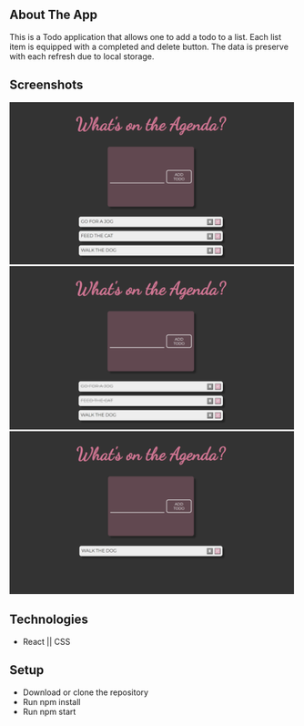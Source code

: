 ## About The App

This is a Todo application that allows one to add a todo to a list. Each list item is equipped with a completed and delete button. The data is preserve with each refresh due to local storage.

## Screenshots
<img src="src/assets/img1.png" width="500"/>

<img src="src/assets/img2.png" width="500"/>

<img src="src/assets/img3.png" width="500"/>

## Technologies

- React || CSS

## Setup

- Download or clone the repository
- Run npm install
- Run npm start

